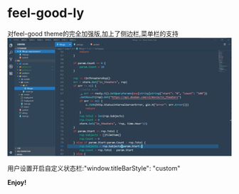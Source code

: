 # feel-good-ly
对feel-good theme的完全加强版,加上了侧边栏,菜单栏的支持
![1](https://raw.githubusercontent.com/lybest/feel-good/master/images/1.png)

用户设置开启自定义状态栏:"window.titleBarStyle": "custom"

**Enjoy!**
